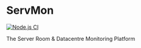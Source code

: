 # ServMon
[![Node.js CI](https://github.com/JYewman/ServMon/actions/workflows/node.js.yml/badge.svg?branch=master)](https://github.com/JYewman/ServMon/actions/workflows/node.js.yml)

The Server Room &amp; Datacentre Monitoring Platform
